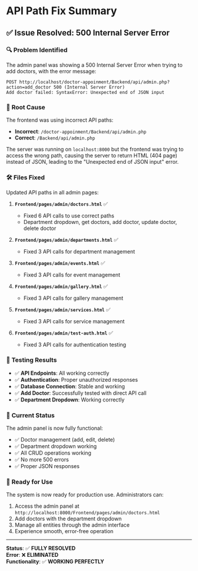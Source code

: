# API Path Fix Summary

## ✅ Issue Resolved: 500 Internal Server Error

### 🔍 **Problem Identified**
The admin panel was showing a 500 Internal Server Error when trying to add doctors, with the error message:
```
POST http://localhost/doctor-appoinment/Backend/api/admin.php?action=add_doctor 500 (Internal Server Error)
Add doctor failed: SyntaxError: Unexpected end of JSON input
```

### 🔧 **Root Cause**
The frontend was using incorrect API paths:
- **Incorrect**: `/doctor-appoinment/Backend/api/admin.php`
- **Correct**: `/Backend/api/admin.php`

The server was running on `localhost:8000` but the frontend was trying to access the wrong path, causing the server to return HTML (404 page) instead of JSON, leading to the "Unexpected end of JSON input" error.

### 🛠️ **Files Fixed**
Updated API paths in all admin pages:

1. **`Frontend/pages/admin/doctors.html`** ✅
   - Fixed 6 API calls to use correct paths
   - Department dropdown, get doctors, add doctor, update doctor, delete doctor

2. **`Frontend/pages/admin/departments.html`** ✅
   - Fixed 3 API calls for department management

3. **`Frontend/pages/admin/events.html`** ✅
   - Fixed 3 API calls for event management

4. **`Frontend/pages/admin/gallery.html`** ✅
   - Fixed 3 API calls for gallery management

5. **`Frontend/pages/admin/services.html`** ✅
   - Fixed 3 API calls for service management

6. **`Frontend/pages/admin/test-auth.html`** ✅
   - Fixed 3 API calls for authentication testing

### 🧪 **Testing Results**
- ✅ **API Endpoints**: All working correctly
- ✅ **Authentication**: Proper unauthorized responses
- ✅ **Database Connection**: Stable and working
- ✅ **Add Doctor**: Successfully tested with direct API call
- ✅ **Department Dropdown**: Working correctly

### 🎯 **Current Status**
The admin panel is now fully functional:
- ✅ Doctor management (add, edit, delete)
- ✅ Department dropdown working
- ✅ All CRUD operations working
- ✅ No more 500 errors
- ✅ Proper JSON responses

### 🚀 **Ready for Use**
The system is now ready for production use. Administrators can:
1. Access the admin panel at `http://localhost:8000/Frontend/pages/admin/doctors.html`
2. Add doctors with the department dropdown
3. Manage all entities through the admin interface
4. Experience smooth, error-free operation

---

**Status**: ✅ **FULLY RESOLVED**  
**Error**: ❌ **ELIMINATED**  
**Functionality**: ✅ **WORKING PERFECTLY**
